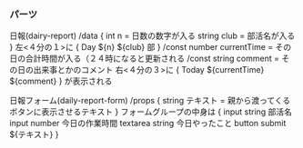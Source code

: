 ### パーツ

日報(dairy-report)
    /data {
        int n = 日数の数字が入る
        string club = 部活名が入る
    }
    左<４分の１>に {
        Day ${n}
        ${club} 部
    }
    /const number currentTime = その日の合計時間が入る（２４時になると更新される
    /const string comment = その日の出来事とかのコメント
    右<４分の３>に {
        Today ${currentTime}
        ${comment}
    }
    が表示される

日報フォーム(daily-report-form)
    /props {
        string テキスト = 親から渡ってくるボタンに表示させるテキスト
    }
    フォームグループの中身は {
        input string 部活名
        input number 今日の作業時間
        textarea string 今日やったこと
        button submit ${テキスト}
    }
